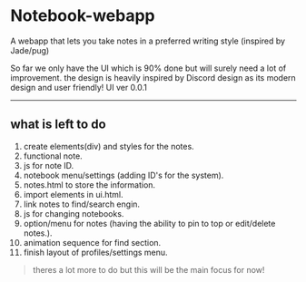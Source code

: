 # Notebook-webapp
 A webapp that lets you take notes in a preferred writing style (inspired by Jade/pug)

 So far we only have the UI which is 90% done but will surely need a lot of improvement.
 the design is heavily inspired by Discord design as its modern design and user friendly!
 UI ver 0.0.1

----
 
## what is left to do
1. create elements(div) and styles for the notes.
2. functional note.
3. js for note ID.
4. notebook menu/settings (adding ID's for the system).
5. notes.html to store the information.
6. import elements in ui.html.
7. link notes to find/search engin.
8. js for changing notebooks.
9. option/menu for notes (having the ability to pin to top or edit/delete notes.).
10. animation sequence for find section.
11. finish layout of profiles/settings menu.
> theres a lot more to do but this will be the main focus for now!
